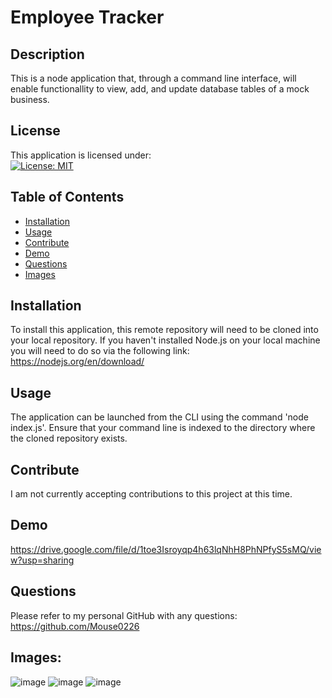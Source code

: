 # Employee Tracker

## Description 
This is a node application that, through a command line interface, will enable functionallity to view, add, and update database tables of a mock business.

## License
This application is licensed under: <br />
[![License: MIT](https://img.shields.io/badge/License-MIT-yellow.svg)](https://opensource.org/licenses/MIT)

## Table of Contents

- [Installation](#installation)
- [Usage](#usage)
- [Contribute](#contribute)
- [Demo](#demo)
- [Questions](#questions)
- [Images](#images)

## Installation
To install this application, this remote repository will need to be cloned into your local repository.  If you haven't installed Node.js on your local machine you will need to do so via the following link: https://nodejs.org/en/download/

## Usage
The application can be launched from the CLI using the command 'node index.js'.  Ensure that your command line is indexed to the directory where the cloned repository exists.

## Contribute
I am not currently accepting contributions to this project at this time.

## Demo
https://drive.google.com/file/d/1toe3Isroyqp4h63lqNhH8PhNPfyS5sMQ/view?usp=sharing

## Questions
Please refer to my personal GitHub with any questions: https://github.com/Mouse0226

## Images:
![image](https://user-images.githubusercontent.com/93630706/159122964-79a0e17b-97eb-4d8b-b2a7-7a9ad6d96032.png)
![image](https://user-images.githubusercontent.com/93630706/159122978-adce4315-2e4f-401d-844a-31d9ef7f3312.png)
![image](https://user-images.githubusercontent.com/93630706/159122985-db47b54d-67a6-4d38-8bbe-20345b7c2058.png)


